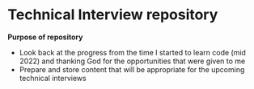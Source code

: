 # Technical Interview repository

**Purpose of repository**
+ Look back at the progress from the time I started to learn code (mid 2022) and thanking God for the opportunities that were given to me
+ Prepare and store content that will be appropriate for the upcoming technical interviews
